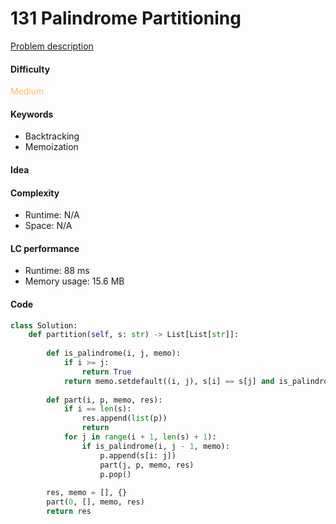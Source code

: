 131 Palindrome Partitioning
=======================
[Problem description](https://leetcode.com/problems/palindrome-partitioning/)

#### Difficulty
<span style="color:#FABC60">Medium</span>

#### Keywords
- Backtracking
- Memoization

#### Idea


#### Complexity
- Runtime: N/A
- Space: N/A
  
#### LC performance
- Runtime: 88 ms
- Memory usage: 15.6 MB

#### Code
```python
class Solution:
    def partition(self, s: str) -> List[List[str]]:
        
        def is_palindrome(i, j, memo):
            if i >= j:
                return True
            return memo.setdefault((i, j), s[i] == s[j] and is_palindrome(i + 1, j - 1, memo))
        
        def part(i, p, memo, res):
            if i == len(s):
                res.append(list(p))
                return
            for j in range(i + 1, len(s) + 1):
                if is_palindrome(i, j - 1, memo):
                    p.append(s[i: j])
                    part(j, p, memo, res)
                    p.pop()
                
        res, memo = [], {}
        part(0, [], memo, res)
        return res
```